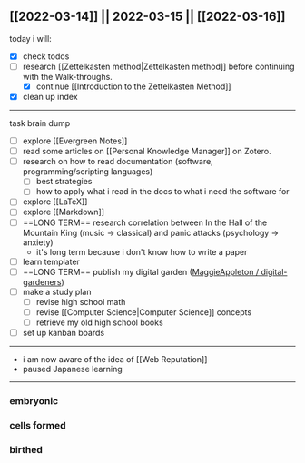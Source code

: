 [[2022-03-14]] || 2022-03-15 || [[2022-03-16]]
---
today i will:
- [x] check todos
-  [ ] research [[Zettelkasten method|Zettelkasten method]] before continuing with the Walk-throughs.
    -  [x] continue [[Introduction to the Zettelkasten Method]]
- [x] clean up index
---
task brain dump
- [ ] explore [[Evergreen Notes]]
- [ ] read some articles on [[Personal Knowledge Manager]] on Zotero.
- [ ] research on how to read documentation (software, programming/scripting languages)
	- [ ] best strategies
	- [ ] how to apply what i read in the docs to what i need the software for
- [ ] explore [[LaTeX]]
- [ ] explore [[Markdown]]
- [ ] ==LONG TERM== research correlation between In the Hall of the Mountain King (music -> classical) and panic attacks (psychology -> anxiety)
	- it's long term because i don't know how to write a paper
- [ ] learn templater
- [ ] ==LONG TERM== publish my digital garden ([MaggieAppleton / digital-gardeners](https://github.com/MaggieAppleton/digital-gardeners))
- [ ] make a study plan
	- [ ] revise high school math
	- [ ] revise [[Computer Science|Computer Science]] concepts
	- [ ] retrieve my old high school books
- [ ] set up kanban boards
---
- i am now aware of the idea of [[Web Reputation]]
- paused Japanese learning
---

### embryonic

### cells formed

### birthed